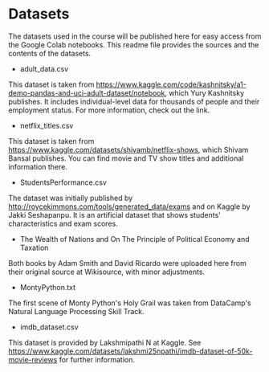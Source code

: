 # Datasets
The datasets used in the course will be published here for easy access from the Google Colab notebooks. This readme file provides the sources and the contents of the datasets.

- adult_data.csv

This dataset is taken from https://www.kaggle.com/code/kashnitsky/a1-demo-pandas-and-uci-adult-dataset/notebook, which Yury Kashnitsky publishes. It includes individual-level data for thousands of people and their employment status. For more information, check out the link.

- netflix_titles.csv

This dataset is taken from https://www.kaggle.com/datasets/shivamb/netflix-shows, which Shivam Bansal publishes. You can find movie and TV show titles and additional information there.

- StudentsPerformance.csv

The dataset was initially published by http://roycekimmons.com/tools/generated_data/exams and on Kaggle by Jakki Seshapanpu. It is an artificial dataset that shows students' characteristics and exam scores.

- The Wealth of Nations and On The Principle of Political Economy and Taxation

Both books by Adam Smith and David Ricardo were uploaded here from their original source at Wikisource, with minor adjustments.

- MontyPython.txt

The first scene of Monty Python's Holy Grail was taken from DataCamp's Natural Language Processing Skill Track.

- imdb_dataset.csv

This dataset is provided by Lakshmipathi N at Kaggle. See https://www.kaggle.com/datasets/lakshmi25npathi/imdb-dataset-of-50k-movie-reviews for further information.